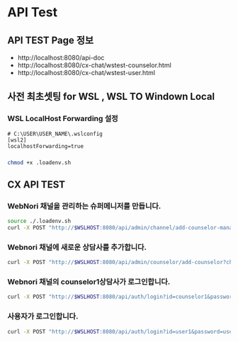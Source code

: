 # API Test

## API TEST Page 정보
- http://localhost:8080/api-doc
- http://localhost:8080/cx-chat/wstest-counselor.html
- http://localhost:8080/cx-chat/wstest-user.html


## 사전 최초셋팅 for WSL , WSL TO Windown Local

### WSL LocalHost Forwarding 설정
```
# C:\USER\USER_NAME\.wslconfig
[wsl2]
localhostForwarding=true
```

###
```bash
chmod +x .loadenv.sh
```
## CX API TEST

### WebNori 채널을 관리하는 슈퍼메니저를 만듭니다.

```bash
source ./.loadenv.sh
curl -X POST "http://$WSLHOST:8080/api/admin/channel/add-counselor-manager?channel=webnori"  
```

### Webnori 채널에 새로운 상담사를 추가합니다.

```bash
curl -X POST "http://$WSLHOST:8080/api/admin/counselor/add-counselor?channel=webnori&id=counselor1"
```

### Webnori 채널의 counselor1상담사가 로그인합니다.

```bash
curl -X POST "http://$WSLHOST:8080/api/auth/login?id=counselor1&password=counselor1&identifier=webnori&nick=counselor1&authType=counselor"    
```

### 사용자가 로그인합니다.
```bash
curl -X POST "http://$WSLHOST:8080/api/auth/login?id=user1&password=user1&identifier=user1&nick=sam&authType=user"
```